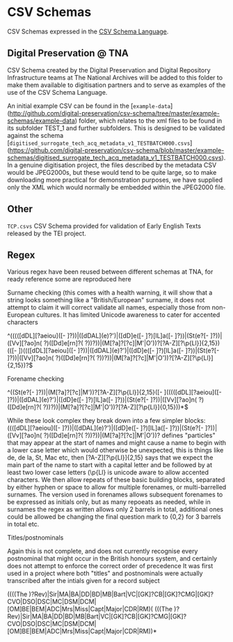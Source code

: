 CSV Schemas
===========

CSV Schemas expressed in the [CSV Schema Language](http://digital-preservation.github.io/csv-schema/csv-schema-1.0.html).


Digital Preservation @ TNA
--------------------------

CSV Schema created by the Digital Preservation and Digital Repository Infrastructure teams at The National Archives will be added to this folder to make them available to digitisation partners and to serve as examples of the use of the CSV Schema Language.

An initial example CSV can be found in the \[`example-data`\](http://github.com/digital-preservation/csv-schema/tree/master/example-schemas/example-data) folder, which relates to the xml files to be found in its subfolder TEST_1 and further subfolders.  This is designed to be validated against the schema \[`digitised_surrogate_tech_acq_metadata_v1_TESTBATCH000.csvs`\](https://github.com/digital-preservation/csv-schema/blob/master/example-schemas/digitised_surrogate_tech_acq_metadata_v1_TESTBATCH000.csvs).  In a genuine digitisation project, the files described by the metadata CSV would be JPEG2000s, but these would tend to be quite large, so to make downloading more practical for demonstration purposes, we have supplied only the XML which would normally be embedded within the JPEG2000 file.


Other
-----

`TCP.csvs` CSV Schema provided for validation of Early English Texts released by the TEI project.

Regex
-----

Various regex have been reused between different schemas at TNA, for ready reference some are reproduced here

Surname checking (this comes with a health warning, it will show that a string looks something like a "British/European" surname, 
it does not attempt to claim it will correct validate all names, especially those from non-European cultures.  It has limited Unicode awareness to cater for accented characters

^((((\[dDL\]\[\?aeiou\](\[- \]?))|(\[dDAL\](e)?\')|(\[dD\]e(\[- \]?)\[lL\]a(\[- \]?))|(St(e?\[- \]?))|(\[Vv\]\[\?ao\]n( ?)(\[Dd\]e\[rn\]?( ?))?))|(M\[\?a\]?\[\?c\]|M\'|O\'))?\[\?A-Z\]\[\?\p{Ll}\]{2,15})((\[- \])(((\[dDL\]\[\?aeiou\](\[- \]?))|(\[dDAL\](e)?\')|(\[dD\]e(\[- \]?)\[lL\]a(\[- \]?))|(St(e?\[- \]?))|(\[Vv\]\[\?ao\]n( ?)(\[Dd\]e\[rn\]?( ?))?))|(M\[\?a\]?\[\?c\]|M\'|O\'))?\[\?A-Z\]\[\?\p{Ll}\]{2,15})?$

Forename checking

^((St(e?\[- \]?))|(M\[\?a\]?\[\?c\]|M\'))?\[\?A-Z\]\[\?\p{Ll}\]{2,15}(\[- \]((((\[dDL\]\[\?aeiou\](\[- \]?))|(\[dDAL\](e)?\')|(\[dD\]e(\[- \]?)\[lL\]a(\[- \]?))|(St(e?\[- \]?))|(\[Vv\]\[\?ao\]n( ?)(\[Dd\]e\[rn\]?( ?))?))|(M\[\?a\]?\[\?c\]|M\'|O\'))?\[\?A-Z\]\[\?\p{Ll}\]{0,15}))*$

While these look complex they break down into a few simpler blocks:
(((\[dDL\]\[\?aeiou\](\[- \]?))|(\[dDAL\](e)?\')|(\[dD\]e(\[- \]?)\[lL\]a(\[- \]?))|(St(e?\[- \]?))|(\[Vv\]\[\?ao\]n( ?)(\[Dd\]e\[rn\]?( ?))?))|(M\[\?a\]?\[\?c\]|M\'|O\'))? defines "particles" that may appear
at the start of names and might cause a name to begin with a lower case letter which would otherwise be unexpected, this is things like de, de la, St, Mac etc, then
\[\?A-Z\]\[\?\p{Ll}\]{2,15} says that we expect the main part of the name to start with a capital letter and be followed by at least two lower case letters (\p{Ll} is unicode aware to allow 
accented characters.  We then allow repeats of these basic building blocks, separated by either hyphen or space to allow for multiple forenames, or multi-barrelled surnames.
The version used in forenames allows subsequent forenames to be expressed as initials only, but as many repoeats as needed, while in surnames the regex as written allows only 2 barrels in
total, additional ones could be allowed be changing the final question mark to {0,2} for 3 barrels in total etc.

Titles/postnominals

Again this is not complete, and does not currently recognise every postnominal that might occur in the British honours system, and certainly does not attempt to enforce the correct order of precedence
It was first used in a project where both "titles" and postnominals were actually transcribed after the intials given for a record subject

((((The )?Rev)|Sir|MA|BA|DD|BD|MB|Bart|VC|\[GK\]?CB|\[GK\]?CMG|\[GK\]?CVO|DSO|DSC|MC|DSM|DCM|\[OM\]BE|BEM|ADC|Mrs|Miss|Capt|Major|CDR|RM)( (((The )?Rev)|Sir|MA|BA|DD|BD|MB|Bart|VC|\[GK\]?CB|\[GK\]?CMG|\[GK\]?CVO|DSO|DSC|MC|DSM|DCM|\[OM\]BE|BEM|ADC|Mrs|Miss|Capt|Major|CDR|RM))*
